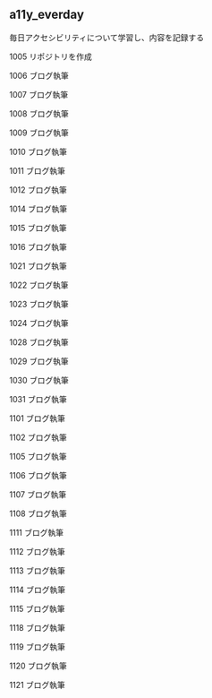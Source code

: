 ## a11y_everday

毎日アクセシビリティについて学習し、内容を記録する

1005
リポジトリを作成

1006
ブログ執筆

1007
ブログ執筆

1008
ブログ執筆

1009
ブログ執筆

1010
ブログ執筆

1011
ブログ執筆

1012
ブログ執筆

1014
ブログ執筆

1015
ブログ執筆

1016
ブログ執筆

1021
ブログ執筆

1022
ブログ執筆

1023
ブログ執筆

1024
ブログ執筆

1028
ブログ執筆

1029
ブログ執筆

1030
ブログ執筆

1031
ブログ執筆

1101
ブログ執筆  

1102
ブログ執筆

1105
ブログ執筆

1106
ブログ執筆

1107
ブログ執筆

1108
ブログ執筆

1111
ブログ執筆

1112
ブログ執筆

1113
ブログ執筆

1114
ブログ執筆

1115
ブログ執筆

1118
ブログ執筆

1119
ブログ執筆

1120
ブログ執筆

1121
ブログ執筆